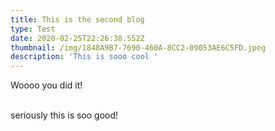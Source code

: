 ```yaml
---
title: This is the second blog
type: Test
date: 2020-02-25T22:26:38.552Z
thumbnail: /img/1848A9B7-7690-460A-8CC2-09053AE6C5FD.jpeg
description: 'This is sooo cool '
---
```

Woooo you did it! 

\
seriously this is soo good!
